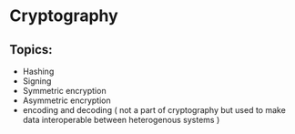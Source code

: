# Cryptography
## Topics:

- Hashing
- Signing
- Symmetric encryption
- Asymmetric encryption
- encoding and decoding ( not a part of cryptography but used to make data interoperable between heterogenous systems )
